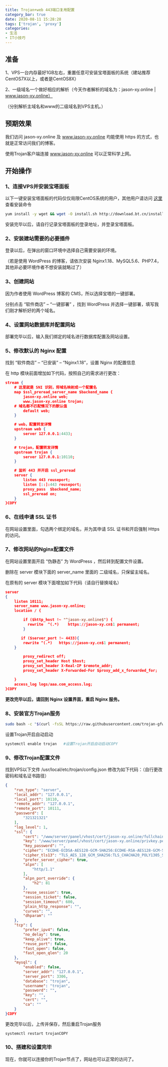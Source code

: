 ```yaml
---
title: Trojan+web 443端口复用配置
category_bar: true
date: 2020-08-11 15:28:28
tags: ['trojan', 'proxy']
categories:
- 生活
- IT小技巧
---
```


## 准备

1、VPS一台内存最好1GB左右，重置任意可安装宝塔面板的系统（建站推荐CentOS7X以上，或者是CentOS8X）

2、一级域名一个做好相应的解析（今天作者解析的域名为：jason-xy.online | www.jason-xy.online）

（分别解析主域名和www的二级域名到VPS主机。）

## 预期效果

我们访问 jason-xy.online 及 www.jason-xy.online 均能使用 https 的方式，也就是正常访问我们的博客。

使用Trojan客户端连接 www.jason-xy.online 可以正常科学上网。

## 开始操作

### 1、连接VPS并安装宝塔面板

以下一键安装宝塔面板的代码仅仅局限CentOS系统的用户，其他用户请访问 [这里](https://www.v2rayssr.com/go?url=https://bt.cn/bbs/thread-19376-1-1.html) 查看安装命令

```bash
yum install -y wget && wget -O install.sh http://download.bt.cn/install/install_6.0.sh && sh install.shCOPY
```

安装完毕以后，请自行记录宝塔面板的登录地址，并登录宝塔面板。

### 2、安装建站需要的必要插件

登录以后，在弹出的窗口环境中选择自己需要安装的环境。

（若是使用 WordPress 的博客，请依次安装 Nginx1.18、MySQL5.6、PHP7.4，其他非必要环境作者不想安装就略过了）

### 3、创建网站

因为作者使用 WordPress 博客的 CMS，所以选择宝塔的一键部署。

分别点击 “软件商店” – “一键部署” ，找到 WordPress 并选择一键部署，填写我们刚才解析好的两个域名。

### 4、设置网站数据库并配置网站

部署完毕以后，输入我们绑定的域名进行数据库配置及网站设置。

### 5、修改默认的 Nginx 配置

找到 “软件商店” – “已安装” – “Nginx1.18”，设置 Nginx 的配置信息

在 http 模块前面增加如下代码，按照自己的需求进行更改：

```json
stream {
    # 这里就是 SNI 识别，将域名映射成一个配置名
    map $ssl_preread_server_name $backend_name {
        jason-xy.online web;
        www.jason-xy.online trojan;
    # 域名都不匹配情况下的默认值
        default web;
    }

    # web，配置转发详情
    upstream web {
        server 127.0.0.1:4433;
    }

    # trojan，配置转发详情
    upstream trojan {
        server 127.0.0.1:10110;
    }

    # 监听 443 并开启 ssl_preread
    server {
        listen 443 reuseport;
        listen [::]:443 reuseport;
        proxy_pass  $backend_name;
        ssl_preread on;
    }
}COPY
```

### 6、在线申请 SSL 证书

在网站设置里面，勾选两个绑定的域名，并为其申请 SSL 证书和开启强制 Https 的访问。

### 7、修改网站的Nginx配置文件

在网站设置里面开启 “伪静态” 为 WordPress ，然后转到配置文件设置。

删除在 server 模块下面的 server_name 里面的 二级域名，只保留主域名。

在原有的 server 模块下面增加如下代码（请自行替换域名）

```json
server
{
    listen 10111;
    server_name www.jason-xy.online;
    location / {

        if ($http_host !~ "^jason-xy.online$") {
          rewrite  ^(.*)    https://jason-xy.cn$1 permanent;
        }

       if ($server_port !~ 4433){
        rewrite ^(.*)   https://jason-xy.cn$1 permanent;
    }

        proxy_redirect off;
        proxy_set_header Host $host;
        proxy_set_header X-Real-IP $remote_addr;
        proxy_set_header X-Forwarded-For $proxy_add_x_forwarded_for;

    }
    access_log logs/aaa.com_access.log;
}COPY
```

**更改完毕以后，请回到 Nginx 设置界面，重启 Nginx 服务。**

### 8、安装官方Trojan服务

```bash
sudo bash -c "$(curl -fsSL https://raw.githubusercontent.com/trojan-gfw/trojan-quickstart/master/trojan-quickstart.sh)"COPY
```

设置Trojan开启自动启动

```bash
systemctl enable trojan   #设置Trojan开启自动启动COPY
```

### 9、修改Trojan配置文件

找到VPS以下文件 /usr/local/etc/trojan/config.json 修改为如下代码：（自行更改密码和域名证书路径）

```json
{
    "run_type": "server",
    "local_addr": "127.0.0.1",
    "local_port": 10110,
    "remote_addr": "127.0.0.1",
    "remote_port": 10111,
    "password": [
        "321321321"
    ],
    "log_level": 1,
    "ssl": {
        "cert": "/www/server/panel/vhost/cert/jason-xy.online/fullchain.pem",
        "key": "/www/server/panel/vhost/cert/jason-xy.online/privkey.pem",
        "key_password": "",
        "cipher": "ECDHE-ECDSA-AES128-GCM-SHA256:ECDHE-RSA-AES128-GCM-SHA256:ECDHE-ECDSA-AES256-GCM-SHA384:ECDHE-RSA-AES256-GCM-SHA384:ECDHE-ECDSA-CHACHA20-POLY1305:ECDHE-RSA-CHACHA20-POLY1305:DHE-RSA-AES128-GCM-SHA256:DHE-RSA-AES256-GCM-SHA384",
        "cipher_tls13": "TLS_AES_128_GCM_SHA256:TLS_CHACHA20_POLY1305_SHA256:TLS_AES_256_GCM_SHA384",
        "prefer_server_cipher": true,
        "alpn": [
            "http/1.1"
        ],
        "alpn_port_override": {
            "h2": 81
        },
        "reuse_session": true,
        "session_ticket": false,
        "session_timeout": 600,
        "plain_http_response": "",
        "curves": "",
        "dhparam": ""
    },
    "tcp": {
        "prefer_ipv4": false,
        "no_delay": true,
        "keep_alive": true,
        "reuse_port": false,
        "fast_open": false,
        "fast_open_qlen": 20
    },
    "mysql": {
        "enabled": false,
        "server_addr": "127.0.0.1",
        "server_port": 3306,
        "database": "trojan",
        "username": "trojan",
        "password": "",
        "key": "",
        "cert": "",
        "ca": ""
    }
}COPY
```

更改完毕以后，上传并保存，然后重启Trojan服务

```bash
systemctl restart trojanCOPY
```

### 10、搭建和设置完毕

现在，你就可以连接你的Trojan节点了，网站也可以正常的访问了。
